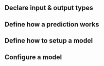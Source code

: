## Declare input & output types

## Define how a prediction works

## Define how to setup a model

## Configure a model